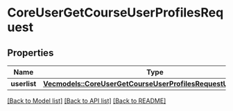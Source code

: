 # CoreUserGetCourseUserProfilesRequest

## Properties

Name | Type | Description | Notes
------------ | ------------- | ------------- | -------------
**userlist** | [**Vec<models::CoreUserGetCourseUserProfilesRequestUserlistInner>**](core_user_get_course_user_profiles_request_userlist_inner.md) |  | 

[[Back to Model list]](../README.md#documentation-for-models) [[Back to API list]](../README.md#documentation-for-api-endpoints) [[Back to README]](../README.md)



